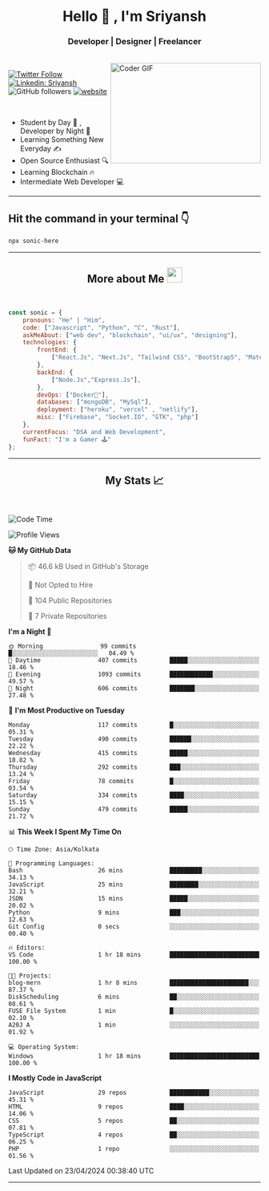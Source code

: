
<h1 align="center">Hello  👋 , I'm Sriyansh</h1>
<h3 align="center">Developer | Designer | Freelancer </h3>
<br>
<img alt="Coder GIF" align="right" height=200 width=300 src="https://miro.medium.com/max/1360/0*7Q3yvSIv_t0ioJ-Z.gif" />

[![Twitter Follow](https://img.shields.io/twitter/follow/ShivamSriyansh?label=Follow)](https://twitter.com/intent/follow?screen_name=ShivamSriyansh)
[![Linkedin: Sriyansh](https://img.shields.io/badge/-Sriyansh-blue?style=flat-square&logo=Linkedin&logoColor=white&link=https://www.linkedin.com/in/sriyansh-shivam/)](https://www.linkedin.com/in/sriyansh-shivam/)
![GitHub followers](https://img.shields.io/github/followers/SoNiC-HeRE?label=Follow&style=social)
[![website](https://img.shields.io/badge/Website-46a2f1.svg?&style=flat-square&logo=Google-Chrome&logoColor=white&link=https://ss-portfolio.vercel.app/)](https://ss-portfolio.vercel.app/)

<br/>

- Student by Day 🌅 , Developer by Night 🌃
- Learning Something New Everyday ✍️
- Open Source Enthusiast 🔍
- Learning Blockchain 🔥
- Intermediate Web Developer 💻



<hr/>

## Hit the command in your terminal 👇
```bash
npx sonic-here
```

<hr/>
<h2 align="center">More about Me <img src="https://emojis.slackmojis.com/emojis/images/1531849430/4246/blob-sunglasses.gif?1531849430" width="30"/> </h3>
<br>

```javascript
const sonic = {
    pronouns: "He" | "Him",
    code: ["Javascript", "Python", "C", "Rust"],
    askMeAbout: ["web dev", "blockchain", "ui/ux", "designing"],
    technologies: {
        frontEnd: {
            ["React.Js", "Next.Js", "Tailwind CSS", "BootStrap5", "MaterialUI"]
        },
        backEnd: {
            ["Node.Js","Express.Js"],
        },
        devOps: ["Docker🐳"],
        databases: ["mongoDB", "MySql"],
        deployment: ["heroku", "vercel" , "netlify"],
        misc: ["Firebase", "Socket.IO", "GTK", "php"]
    },
    currentFocus: "DSA and Web Development",
    funFact: "I'm a Gamer 🕹️"
};
```
<hr/>

<h2 align="center"> My Stats 📈 </h2>
<br />

<!--START_SECTION:waka-->
![Code Time](http://img.shields.io/badge/Code%20Time-133%20hrs%2036%20mins-blue)

![Profile Views](http://img.shields.io/badge/Profile%20Views-7-blue)

**🐱 My GitHub Data** 

> 📦 46.6 kB Used in GitHub's Storage 
 > 
> 🚫 Not Opted to Hire
 > 
> 📜 104 Public Repositories 
 > 
> 🔑 7 Private Repositories 
 > 
**I'm a Night 🦉** 

```text
🌞 Morning                99 commits          █░░░░░░░░░░░░░░░░░░░░░░░░   04.49 % 
🌆 Daytime                407 commits         █████░░░░░░░░░░░░░░░░░░░░   18.46 % 
🌃 Evening                1093 commits        ████████████░░░░░░░░░░░░░   49.57 % 
🌙 Night                  606 commits         ███████░░░░░░░░░░░░░░░░░░   27.48 % 
```
📅 **I'm Most Productive on Tuesday** 

```text
Monday                   117 commits         █░░░░░░░░░░░░░░░░░░░░░░░░   05.31 % 
Tuesday                  490 commits         ██████░░░░░░░░░░░░░░░░░░░   22.22 % 
Wednesday                415 commits         █████░░░░░░░░░░░░░░░░░░░░   18.82 % 
Thursday                 292 commits         ███░░░░░░░░░░░░░░░░░░░░░░   13.24 % 
Friday                   78 commits          █░░░░░░░░░░░░░░░░░░░░░░░░   03.54 % 
Saturday                 334 commits         ████░░░░░░░░░░░░░░░░░░░░░   15.15 % 
Sunday                   479 commits         █████░░░░░░░░░░░░░░░░░░░░   21.72 % 
```


📊 **This Week I Spent My Time On** 

```text
🕑︎ Time Zone: Asia/Kolkata

💬 Programming Languages: 
Bash                     26 mins             █████████░░░░░░░░░░░░░░░░   34.13 % 
JavaScript               25 mins             ████████░░░░░░░░░░░░░░░░░   32.21 % 
JSON                     15 mins             █████░░░░░░░░░░░░░░░░░░░░   20.02 % 
Python                   9 mins              ███░░░░░░░░░░░░░░░░░░░░░░   12.63 % 
Git Config               0 secs              ░░░░░░░░░░░░░░░░░░░░░░░░░   00.40 % 

🔥 Editors: 
VS Code                  1 hr 18 mins        █████████████████████████   100.00 % 

🐱‍💻 Projects: 
blog-mern                1 hr 8 mins         ██████████████████████░░░   87.37 % 
DiskScheduling           6 mins              ██░░░░░░░░░░░░░░░░░░░░░░░   08.61 % 
FUSE File System         1 min               █░░░░░░░░░░░░░░░░░░░░░░░░   02.10 % 
A20J A                   1 min               ░░░░░░░░░░░░░░░░░░░░░░░░░   01.92 % 

💻 Operating System: 
Windows                  1 hr 18 mins        █████████████████████████   100.00 % 
```

**I Mostly Code in JavaScript** 

```text
JavaScript               29 repos            ███████████░░░░░░░░░░░░░░   45.31 % 
HTML                     9 repos             ████░░░░░░░░░░░░░░░░░░░░░   14.06 % 
CSS                      5 repos             ██░░░░░░░░░░░░░░░░░░░░░░░   07.81 % 
TypeScript               4 repos             ██░░░░░░░░░░░░░░░░░░░░░░░   06.25 % 
PHP                      1 repo              ░░░░░░░░░░░░░░░░░░░░░░░░░   01.56 % 
```




 Last Updated on 23/04/2024 00:38:40 UTC
<!--END_SECTION:waka-->
<hr />
